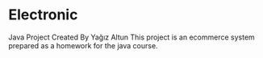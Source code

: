# Electronic
Java Project Created By Yağız Altun
This project is an ecommerce system prepared as a homework for the java course.
